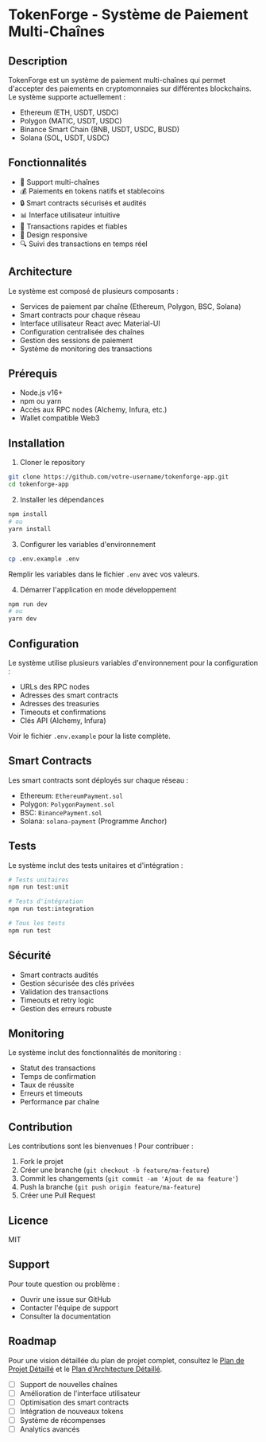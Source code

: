 # TokenForge - Système de Paiement Multi-Chaînes

## Description
TokenForge est un système de paiement multi-chaînes qui permet d'accepter des paiements en cryptomonnaies sur différentes blockchains. Le système supporte actuellement :
- Ethereum (ETH, USDT, USDC)
- Polygon (MATIC, USDT, USDC)
- Binance Smart Chain (BNB, USDT, USDC, BUSD)
- Solana (SOL, USDT, USDC)

## Fonctionnalités
- 🔗 Support multi-chaînes
- 💰 Paiements en tokens natifs et stablecoins
- 🔒 Smart contracts sécurisés et audités
- 📊 Interface utilisateur intuitive
- 🚀 Transactions rapides et fiables
- 📱 Design responsive
- 🔍 Suivi des transactions en temps réel

## Architecture
Le système est composé de plusieurs composants :
- Services de paiement par chaîne (Ethereum, Polygon, BSC, Solana)
- Smart contracts pour chaque réseau
- Interface utilisateur React avec Material-UI
- Configuration centralisée des chaînes
- Gestion des sessions de paiement
- Système de monitoring des transactions

## Prérequis
- Node.js v16+
- npm ou yarn
- Accès aux RPC nodes (Alchemy, Infura, etc.)
- Wallet compatible Web3

## Installation

1. Cloner le repository
```bash
git clone https://github.com/votre-username/tokenforge-app.git
cd tokenforge-app
```

2. Installer les dépendances
```bash
npm install
# ou
yarn install
```

3. Configurer les variables d'environnement
```bash
cp .env.example .env
```
Remplir les variables dans le fichier `.env` avec vos valeurs.

4. Démarrer l'application en mode développement
```bash
npm run dev
# ou
yarn dev
```

## Configuration
Le système utilise plusieurs variables d'environnement pour la configuration :
- URLs des RPC nodes
- Adresses des smart contracts
- Adresses des treasuries
- Timeouts et confirmations
- Clés API (Alchemy, Infura)

Voir le fichier `.env.example` pour la liste complète.

## Smart Contracts
Les smart contracts sont déployés sur chaque réseau :
- Ethereum: `EthereumPayment.sol`
- Polygon: `PolygonPayment.sol`
- BSC: `BinancePayment.sol`
- Solana: `solana-payment` (Programme Anchor)

## Tests
Le système inclut des tests unitaires et d'intégration :

```bash
# Tests unitaires
npm run test:unit

# Tests d'intégration
npm run test:integration

# Tous les tests
npm run test
```

## Sécurité
- Smart contracts audités
- Gestion sécurisée des clés privées
- Validation des transactions
- Timeouts et retry logic
- Gestion des erreurs robuste

## Monitoring
Le système inclut des fonctionnalités de monitoring :
- Statut des transactions
- Temps de confirmation
- Taux de réussite
- Erreurs et timeouts
- Performance par chaîne

## Contribution
Les contributions sont les bienvenues ! Pour contribuer :
1. Fork le projet
2. Créer une branche (`git checkout -b feature/ma-feature`)
3. Commit les changements (`git commit -am 'Ajout de ma feature'`)
4. Push la branche (`git push origin feature/ma-feature`)
5. Créer une Pull Request

## Licence
MIT

## Support
Pour toute question ou problème :
- Ouvrir une issue sur GitHub
- Contacter l'équipe de support
- Consulter la documentation

## Roadmap
Pour une vision détaillée du plan de projet complet, consultez le [Plan de Projet Détaillé](PROJECT_PLAN.md) et le [Plan d'Architecture Détaillé](ARCHITECTURE_PLAN.md).

- [ ] Support de nouvelles chaînes
- [ ] Amélioration de l'interface utilisateur
- [ ] Optimisation des smart contracts
- [ ] Intégration de nouveaux tokens
- [ ] Système de récompenses
- [ ] Analytics avancés
